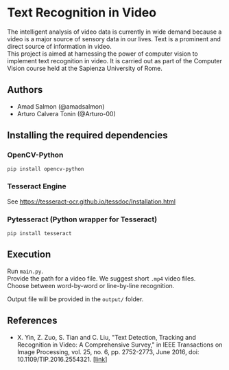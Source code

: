 # Text Recognition in Video


The intelligent analysis of video data is currently in wide demand because a video is a major source of sensory data in our lives. Text is a prominent and direct source of information in video.  
This project is aimed at harnessing the power of computer vision to implement text recognition in video.
It is carried out as part of the Computer Vision course held at the Sapienza University of Rome.

## Authors

- Amad Salmon (@amadsalmon)
- Arturo Calvera Tonin (@Arturo-00)


## Installing the required dependencies

### OpenCV-Python

```
pip install opencv-python
```
### Tesseract Engine

See https://tesseract-ocr.github.io/tessdoc/Installation.html

### Pytesseract (Python wrapper for Tesseract)
```
pip install tesseract
```

## Execution

Run `main.py`.  
Provide the path for a video file. We suggest short `.mp4` video files.  
Choose between word-by-word or line-by-line recognition.

Output file will be provided in the `output/` folder.

## References

- X. Yin, Z. Zuo, S. Tian and C. Liu, "Text Detection, Tracking and Recognition in Video: A Comprehensive Survey," in IEEE Transactions on Image Processing, vol. 25, no. 6, pp. 2752-2773, June 2016, doi: 10.1109/TIP.2016.2554321. [[link](https://ieeexplore.ieee.org/document/7452620)]
